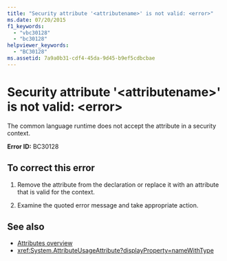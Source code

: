 ```yaml
---
title: "Security attribute '<attributename>' is not valid: <error>"
ms.date: 07/20/2015
f1_keywords: 
  - "vbc30128"
  - "bc30128"
helpviewer_keywords: 
  - "BC30128"
ms.assetid: 7a9a0b31-cdf4-45da-9d45-b9ef5cdbcbae
---
```

# Security attribute '\<attributename>' is not valid: \<error>
The common language runtime does not accept the attribute in a security context.

**Error ID:** BC30128

## To correct this error

1. Remove the attribute from the declaration or replace it with an attribute that is valid for the context.

2. Examine the quoted error message and take appropriate action.

## See also

- [Attributes overview](../programming-guide/concepts/attributes/index.md)
- <xref:System.AttributeUsageAttribute?displayProperty=nameWithType>
